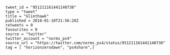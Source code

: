 ```
tweet_id = "951211161441140738"
type = "tweet"
title = "Glinthawk"
published = 2018-01-10T21:56:28Z
retweets = 0
favourites = 0
source = "twitter"
twitter_account = "norms_ps4"
source_url = "https://twitter.com/norms_ps4/status/951211161441140738"
tag = [ "horizonzerodawn", "ps4share",]
```

<p class='image'><img src='https://mnf.m17s.net/2018/01/10/DTNhgXoWsAAG5le.jpg' alt=''></p>


